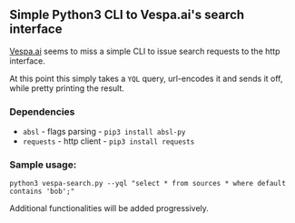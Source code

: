 
## Simple Python3 CLI to Vespa.ai's search interface

[Vespa.ai](http://vespa/) seems to miss a simple CLI to issue search requests to the http interface.

At this point this simply takes a `YQL` query, url-encodes it and sends it off, while pretty printing the result. 

### Dependencies
 - `absl` - flags parsing - `pip3 install absl-py`
 - `requests` - http client - `pip3 install requests`

### Sample usage:

    python3 vespa-search.py --yql "select * from sources * where default contains 'bob';"


Additional functionalities will be added progressively.
